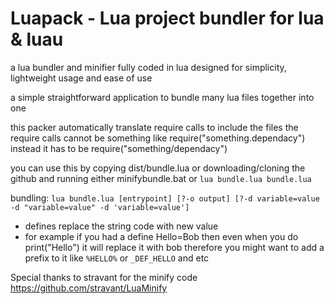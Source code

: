 # Luapack - Lua project bundler for lua & luau
a lua bundler and minifier fully coded in lua
designed for simplicity, lightweight usage and ease of use

a simple straightforward application to bundle many lua files together into one

this packer automatically translate require calls to include the files
the require calls cannot be something like require("something.dependacy") instead it has to be require("something/dependacy")

you can use this by copying dist/bundle.lua or downloading/cloning the github and running either minifybundle.bat or `lua bundle.lua bundle.lua`

bundling:
`lua bundle.lua [entrypoint] [?-o output] [?-d variable=value -d "variable=value" -d 'variable=value']`
- defines replace the string code with new value
- for example if you had a define Hello=Bob then even when you do print("Hello") it will replace it with bob therefore you might want to add a prefix to it like `%HELLO%` or `_DEF_HELLO` and etc

Special thanks to stravant for the minify code https://github.com/stravant/LuaMinify
